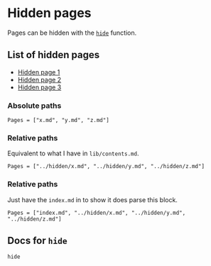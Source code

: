 # Hidden pages

Pages can be hidden with the [`hide`](@ref) function.

## List of hidden pages

- [Hidden page 1](x.md)
- [Hidden page 2](y.md)
- [Hidden page 3](z.md)


### Absolute paths
```@contents
Pages = ["x.md", "y.md", "z.md"]
```

### Relative paths

Equivalent to what I have in `lib/contents.md`.

```@contents
Pages = ["../hidden/x.md", "../hidden/y.md", "../hidden/z.md"]
```

### Relative paths

Just have the `index.md` in to show it does parse this block.

```@contents
Pages = ["index.md", "../hidden/x.md", "../hidden/y.md", "../hidden/z.md"]
```

## Docs for `hide`

```@docs
hide
```
